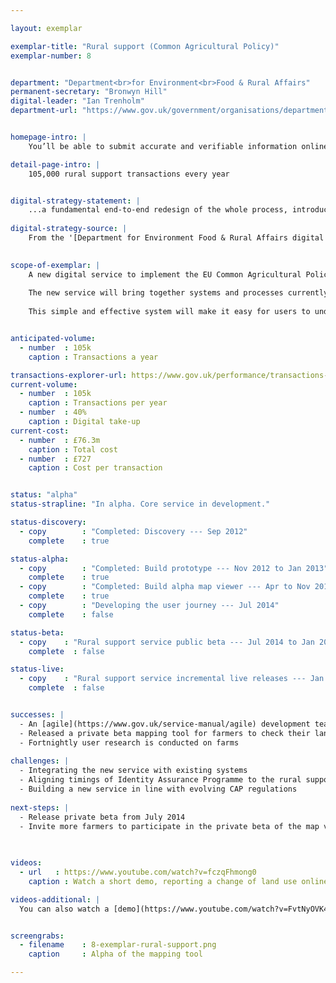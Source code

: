```yaml
---

layout: exemplar

exemplar-title: "Rural support (Common Agricultural Policy)"
exemplar-number: 8


department: "Department<br>for Environment<br>Food & Rural Affairs"
permanent-secretary: "Bronwyn Hill"
digital-leader: "Ian Trenholm"
department-url: "https://www.gov.uk/government/organisations/department-for-environment-food-rural-affairs"


homepage-intro: |
    You’ll be able to submit accurate and verifiable information online about how you use your land, so you can claim subsidies under the Common Agricultural Policy

detail-page-intro: |
    105,000 rural support transactions every year


digital-strategy-statement: |
    ...a fundamental end-to-end redesign of the whole process, introducing a single IT solution with digital delivery as a core design principle.
    
digital-strategy-source: |
    From the '[Department for Environment Food & Rural Affairs digital strategy](https://www.gov.uk/government/publications/defra-digital-strategy-2012)' --- December 2012
    

scope-of-exemplar: |
    A new digital service to implement the EU Common Agricultural Policy (CAP) in England.
    
    The new service will bring together systems and processes currently managed by four organisations; Defra, Rural Payments Agency, Forestry Commission and Natural England.
    
    This simple and effective system will make it easy for users to understand and apply for CAP payments. It will help prevent fines (‘disallowance’) for making payments that don’t comply with CAP rules (~£600m since 2005 ).


anticipated-volume:
  - number  : 105k
    caption : Transactions a year

transactions-explorer-url: https://www.gov.uk/performance/transactions-explorer/service-details/defra-single-payment-scheme-sps-claims
current-volume:
  - number  : 105k
    caption : Transactions per year
  - number  : 40%
    caption : Digital take-up
current-cost:
  - number  : £76.3m
    caption : Total cost
  - number  : £727
    caption : Cost per transaction


status: "alpha"
status-strapline: "In alpha. Core service in development."

status-discovery:
  - copy        : "Completed: Discovery --- Sep 2012"
    complete    : true

status-alpha:
  - copy        : "Completed: Build prototype --- Nov 2012 to Jan 2013"
    complete    : true
  - copy        : "Completed: Build alpha map viewer --- Apr to Nov 2013"
    complete    : true
  - copy        : "Developing the user journey --- Jul 2014"
    complete    : false

status-beta:
  - copy    : "Rural support service public beta --- Jul 2014 to Jan 2015"
    complete  : false

status-live:
  - copy    : "Rural support service incremental live releases --- Jan 2015 onwards"
    complete  : false


successes: |
  - An [agile](https://www.gov.uk/service-manual/agile) development team has been established in the Department for Environment, Food and Rural Affairs
  - Released a private beta mapping tool for farmers to check their land
  - Fortnightly user research is conducted on farms 
 
challenges: |
  - Integrating the new service with existing systems
  - Aligning timings of Identity Assurance Programme to the rural support beta
  - Building a new service in line with evolving CAP regulations
  
next-steps: |
  - Release private beta from July 2014 
  - Invite more farmers to participate in the private beta of the map viewer
  
  

videos:
  - url   : https://www.youtube.com/watch?v=fczqFhmong0
    caption : Watch a short demo, reporting a change of land use online, filmed January 2014

videos-additional: |
  You can also watch a [demo](https://www.youtube.com/watch?v=FvtNyOVK4t8) introducing the service's mapping system, filmed July 2013.


screengrabs:
  - filename    : 8-exemplar-rural-support.png
    caption     : Alpha of the mapping tool

---
```




